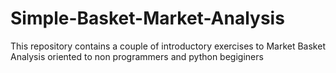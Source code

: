 # Simple-Basket-Market-Analysis
This repository contains a couple of introductory exercises to Market Basket Analysis oriented to non programmers and python begiginers
